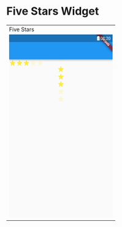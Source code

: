 # Five Stars Widget

<table>
  <tr>
    <td>Five Stars</td>
  </tr>
  
  <tr>
    <td><img src="images\five_stars.png" width=270 height=480></td>
  </tr>
  
</table>